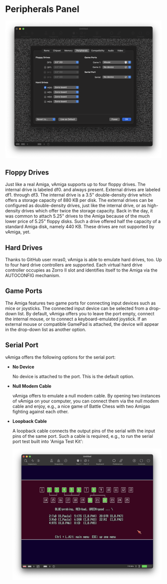 # Peripherals Panel

![Peripherals Panel](images/peripheralsPanel.png "Peripherals Panel")

## Floppy Drives

Just like a real Amiga, vAmiga supports up to four floppy drives. The internal drive is labeled df0. and always present. External drives are labeled df1. through df3. The internal drive is a 3.5" double-density drive which offers a storage capacity of 880 KB per disk. The external drives can be configured as double-density drives, just like the internal drive, or as high-density drives which offer twice the storage capacity. Back in the day, it was common to attach 5.25" drives to the Amiga because of the much lower price of 5.25" floppy disks. Such a drive offered half the capacity of a standard Amiga disk, namely 440 KB. These drives are not supported by vAmiga, yet. 

## Hard Drives

Thanks to GitHub user mras0, vAmiga is able to emulate hard drives, too. Up to four hard drive controllers are supported. Each virtual hard drive controller occupies as Zorro II slot and identifies itself to the Amiga via the AUTOCONFIG mechanism.

## Game Ports

The Amiga features two game ports for connecting input devices such as mice or joysticks. The connected input device can be selected from a drop-down list. By default, vAmiga offers you to leave the port empty, connect the internal mouse, or to connect a keyboard-emulated joystick. If an external mouse or compatible GamePad is attached, the device will appear in the drop-down list as another option.

## Serial Port

vAmiga offers the following options for the serial port: 

  - **No Device**

    No device is attached to the port. This is the default option. 


  - **Null Modem Cable**

    vAmiga offers to emulate a null modem cable. By opening two instances of vAmiga on your computer, you can connect them via the null modem cable and enjoy, e.g., a nice game of Battle Chess with two Amigas fighting against each other. 

  - **Loopback Cable** 

    A loopback cable connects the output pins of the serial with the input pins of the same port. Such a cable is required, e.g., to run the serial port test built into 'Amiga Test Kit': 

    ![Amiga Test Kit](images/AmigaTestKitSerial.png "Amiga Test Kit")
